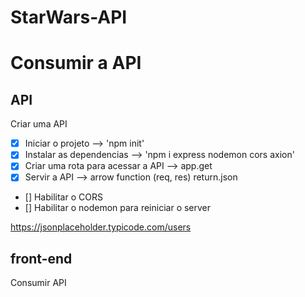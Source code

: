 # StarWars-API

# Consumir a API


## API

Criar uma API

 - [x] Iniciar o projeto    -->          'npm init'
 - [x] Instalar as dependencias  -->     'npm i express nodemon cors axion'
 - [x] Criar uma rota para acessar a API  -->        app.get
 - [x] Servir a API  -->         arrow function (req, res) return.json
 - [] Habilitar o CORS
 - [] Habilitar o nodemon para reiniciar o server

https://jsonplaceholder.typicode.com/users

 ## front-end
Consumir API

